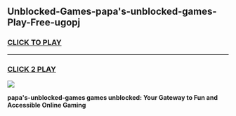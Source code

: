 
## Unblocked-Games-papa's-unblocked-games-Play-Free-ugopj
<h3>
<a href="https://premium76.site?title=papa's-unblocked-games&ref=19M">CLICK TO PLAY</a></h3>
<hr>

<h3>
<a href="https://premium76.site?title=papa's-unblocked-games&ref=19M">CLICK 2 PLAY</a>
  
</h3>

<a href="https://premium76.site?title=papa's-unblocked-games&ref=19M"><img src="https://clearcache.store/games.png"></a>


**papa's-unblocked-games games unblocked: Your Gateway to Fun and Accessible Online Gaming**
